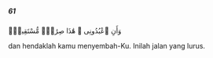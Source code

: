 ##### 61

<span class="ayah">وَأَنِ ٱعْبُدُونِى ۚ هَٰذَا صِرَٰطٌۭ مُّسْتَقِيمٌۭ</span>

<span class="ayah_translation">dan hendaklah kamu menyembah-Ku. Inilah jalan yang lurus.</span>
